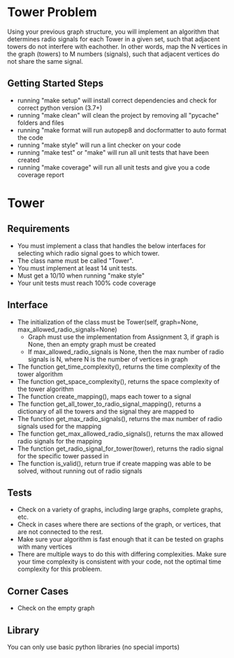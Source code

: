 # Tower Problem

Using your previous graph structure, you will implement an algorithm that determines radio signals for each Tower in a given set, such that adjacent towers do not interfere with eachother. In other words, map the N vertices in the graph (towers) to M numbers (signals), such that adjacent vertices do not share the same signal.

## Getting Started Steps

- running "make setup" will install correct dependencies and check for correct python version (3.7+)
- running "make clean" will clean the project by removing all "pycache" folders and files
- running "make format will run autopep8 and docformatter to auto format the code
- running "make style" will run a lint checker on your code
- running "make test" or "make" will run all unit tests that have been created
- running "make coverage" will run all unit tests and give you a code coverage report

# Tower

## Requirements

- You must implement a class that handles the below interfaces for selecting which radio signal goes to which tower.
- The class name must be called "Tower".
- You must implement at least 14 unit tests.
- Must get a 10/10 when running "make style"
- Your unit tests must reach 100% code coverage

## Interface

- The initialization of the class must be Tower(self, graph=None, max_allowed_radio_signals=None)
    - Graph must use the implementation from Assignment 3, if graph is None, then an empty graph must be created
    - If max_allowed_radio_signals is None, then the max number of radio signals is N, where N is the number of vertices in graph
- The function get_time_complexity(), returns the time complexity of the tower algorithm
- The function get_space_complexity(), returns the space complexity of the tower algorithm
- The function create_mapping(), maps each tower to a signal
- The function get_all_tower_to_radio_signal_mapping(), returns a dictionary of all the towers and the signal they are mapped to
- The function get_max_radio_signals(), returns the max number of radio signals used for the mapping
- The function get_max_allowed_radio_signals(), returns the max allowed radio signals for the mapping
- The function get_radio_signal_for_tower(tower), returns the radio signal for the specific tower passed in
- The function is_valid(), return true if create mapping was able to be solved, without running out of radio signals

## Tests

- Check on a variety of graphs, including large graphs, complete graphs, etc.
- Check in cases where there are sections of the graph, or vertices, that are not connected to the rest.
- Make sure your algorithm is fast enough that it can be tested on graphs with many vertices
- There are multiple ways to do this with differing complexities. Make sure your time complexity is consistent with your code, not the optimal time complexity for this probleem.

## Corner Cases

- Check on the empty graph

## Library

You can only use basic python libraries (no special imports)

